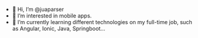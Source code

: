 - 👋 Hi, I’m @juaparser
- 👀 I’m interested in mobile apps.
- 🌱 I’m currently learning different technologies on my full-time job, such as Angular, Ionic, Java, Springboot...

<!---
juaparser/juaparser is a ✨ special ✨ repository because its `README.md` (this file) appears on your GitHub profile.
You can click the Preview link to take a look at your changes.
--->
